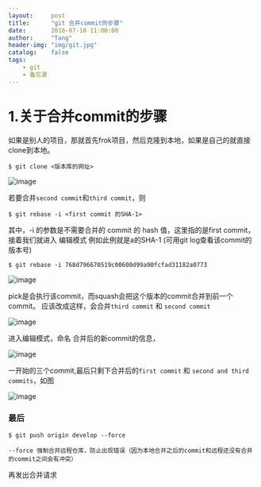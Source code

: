 ```yaml
---
layout:     post
title:      "git 合并commit的步骤"
date:       2016-07-10 11:00:00
author:     "Tang"
header-img: "img/git.jpg"
catalog:    false
tags:
    - git
    - 备忘录
---
```

# 1.关于合并commit的步骤

如果是别人的项目，那就首先frok项目，然后克隆到本地，如果是自己的就直接clone到本地。

    $ git clone <版本库的网址>

![image](../../../../img/git-rebase-img/1.jpg)

若要合并`second commit`和`third commit`，则

    $ git rebase -i <first commit 的SHA-1>

其中，-i 的参数是不需要合并的 commit 的 hash 值，这里指的是first commit， 接着我们就进入 编辑模式
例如此例就是a的SHA-1 (可用git log查看该commit的版本号)

    $ git rebase -i 768d796670519c00600d99a90fcfad31182a0773

![image](../../../../img/git-rebase-img/2.jpg)

pick是会执行该commit，而squash会把这个版本的commit合并到前一个commit。
应该改成这样，会合并`third commit` 和 `second commit`

![image](../../../../img/git-rebase-img/3.jpg)

进入编辑模式，命名 合并后的新commit的信息，

![image](../../../../img/git-rebase-img/4.jpg)

一开始的三个commit,最后只剩下合并后的`first commit` 和 `second and third commits`，如图

![image](../../../../img/git-rebase-img/5.jpg)

### 最后

    $ git push origin develop --force
    
    --force 强制合并远程仓库，防止出现错误（因为本地合并之后的commit和远程还没有合并的commit之间会有冲突）

再发出合并请求